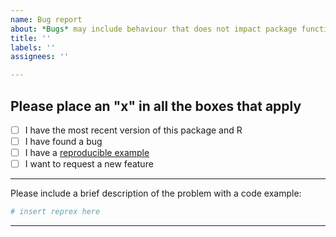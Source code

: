 ```yaml
---
name: Bug report
about: *Bugs* may include behaviour that does not impact package functionality, but which seems as though it might not be intended by the package developers.
title: ''
labels: ''
assignees: ''

---
```



Please place an "x" in all the boxes that apply
---------------------------------------------

 - [ ] I have the most recent version of this package and R
 - [ ] I have found a bug
 - [ ] I have a [reproducible example](http://reprex.tidyverse.org/articles/reprex-dos-and-donts.html)
 - [ ] I want to request a new feature

--------

Please include a brief description of the problem with a code example:

```r
# insert reprex here
```

---------
